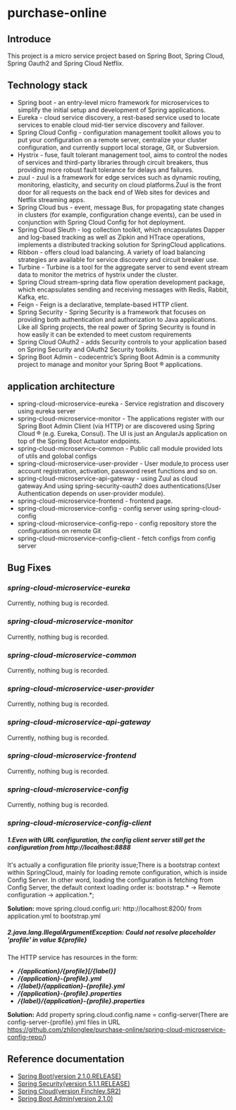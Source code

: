 # purchase-online

## Introduce
This project is a micro service project based on Spring Boot, Spring Cloud, Spring Oauth2 and Spring Cloud Netflix.

## Technology stack

* Spring boot - an entry-level micro framework for microservices to simplify the initial setup and development of Spring applications.
* Eureka - cloud service discovery, a rest-based service used to locate services to enable cloud mid-tier service discovery and failover.
* Spring Cloud Config - configuration management toolkit allows you to put your configuration on a remote server, centralize your cluster configuration, and currently support local storage, Git, or Subversion.
* Hystrix - fuse, fault tolerant management tool, aims to control the nodes of services and third-party libraries through circuit breakers, thus providing more robust fault tolerance for delays and failures.
* zuul - zuul is a framework for edge services such as dynamic routing, monitoring, elasticity, and security on cloud platforms.Zuul is the front door for all requests on the back end of Web sites for devices and Netflix streaming apps.
* Spring Cloud bus - event, message Bus, for propagating state changes in clusters (for example, configuration change events), can be used in conjunction with Spring Cloud Config for hot deployment.
* Spring Cloud Sleuth - log collection toolkit, which encapsulates Dapper and log-based tracking as well as Zipkin and HTrace operations, implements a distributed tracking solution for SpringCloud applications.
* Ribbon - offers cloud load balancing. A variety of load balancing strategies are available for service discovery and circuit breaker use.
* Turbine - Turbine is a tool for the aggregate server to send event stream data to monitor the metrics of hystrix under the cluster.
* Spring Cloud stream-spring data flow operation development package, which encapsulates sending and receiving messages with Redis, Rabbit, Kafka, etc.
* Feign - Feign is a declarative, template-based HTTP client.
* Spring Security - Spring Security is a framework that focuses on providing both authentication and authorization to Java applications. Like all Spring projects, the real power of Spring Security is found in how easily it can be extended to meet custom requirements
* Spring Cloud OAuth2 - adds Security controls to your application based on Spring Security and OAuth2 Security toolkits.
* Spring Boot Admin - codecentric’s Spring Boot Admin is a community project to manage and monitor your Spring Boot ® applications. 

## application architecture

* spring-cloud-microservice-eureka - Service registration and discovery using eureka server
* spring-cloud-microservice-monitor -  The applications register with our Spring Boot Admin Client (via HTTP) or are discovered using Spring Cloud ® (e.g. Eureka, Consul). The UI is just an AngularJs application on top of the Spring Boot Actuator endpoints.
* spring-cloud-microservice-common - Public call module provided lots of utils and golobal configs 
* spring-cloud-microservice-user-provider - User module,to process user account registration, activation, password reset functions and so on.
* spring-cloud-microservice-api-gateway - using Zuul as cloud gateway.And using spring-security-oauth2 does authentications(User Authentication depends on user-provider module).
* spring-cloud-microservice-frontend - frontend page.
* spring-cloud-microservice-config - config server using spring-cloud-config
* spring-cloud-microservice-config-repo - config repository store the configurations on remote Git 
* spring-cloud-microservice-config-client - fetch configs from config server
## Bug Fixes
### _spring-cloud-microservice-eureka_
Currently, nothing bug is recorded.
### _spring-cloud-microservice-monitor_
Currently, nothing bug is recorded.
### _spring-cloud-microservice-common_ 
Currently, nothing bug is recorded.
### _spring-cloud-microservice-user-provider_
Currently, nothing bug is recorded.
### _spring-cloud-microservice-api-gateway_
Currently, nothing bug is recorded.
### _spring-cloud-microservice-frontend_
Currently, nothing bug is recorded.
### _spring-cloud-microservice-config_ 
Currently, nothing bug is recorded.
### _spring-cloud-microservice-config-client_
##### **1.Even with URL configuration, the config client server still get the configuration from http://localhost:8888**
It's actually a configuration file priority issue;There is a bootstrap context within SpringCloud, mainly for loading remote configuration, which is inside Config Server.
In other word, loading the configuration is fetching from Config Server, the default context loading order is:  bootstrap.* -> Remote configuration -> application.*;

**Solution:**  move spring.cloud.config.uri: http://localhost:8200/ from application.yml to bootstrap.yml

##### **2.java.lang.IllegalArgumentException: Could not resolve placeholder 'profile' in value ${profile}**
The HTTP service has resources in the form:
* **_/{application}/{profile}[/{label}]_**
* **_/{application}-{profile}.yml_**
* **_/{label}/{application}-{profile}.yml_**
* **_/{application}-{profile}.properties_**
* **_/{label}/{application}-{profile}.properties_**

**Solution:**  Add property spring.cloud.config.name = config-server(There are config-server-{profile}.yml files in URL https://github.com/zhilonglee/purchase-online/spring-cloud-microservice-config-repo/)

## Reference documentation
* [Spring Boot(version 2.1.0.RELEASE)](https://docs.spring.io/spring-boot/docs/2.1.0.RELEASE/reference/htmlsingle/)
* [Spring Security(version 5.1.1.RELEASE)](https://docs.spring.io/spring-security/site/docs/5.1.1.RELEASE/reference/htmlsingle/)
* [Spring Cloud(version Finchley.SR2)](https://cloud.spring.io/spring-cloud-static/Finchley.SR2/)
* [Spring Boot Admin(version 2.1.0)](http://codecentric.github.io/spring-boot-admin/2.1.0/)